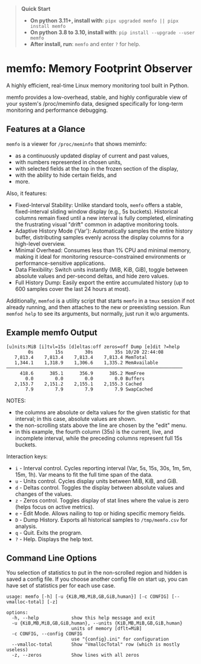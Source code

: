 >**Quick Start**
>* **On python 3.11+, install with**: `pipx upgraded memfo || pipx install memfo`
>* **On python 3.8 to 3.10, install with**: `pip install --upgrade --user memfo`
>* **After install, run**: `memfo` and enter `?` for help.

# memfo: Memory Footprint Observer

A highly efficient, real-time Linux memory monitoring tool built in Python.

memfo provides a low-overhead, stable, and highly configurable view of your system's /proc/meminfo data, designed specifically for long-term monitoring and performance debugging.

## Features at a Glance

`memfo` is a viewer for `/proc/meminfo` that shows meminfo:
* as a continuously updated display of current and past values,
* with numbers represented in chosen units,
* with selected fields at the top in the frozen section of the display,
* with the ability to hide certain fields, and
* more.

Also, it features:
* Fixed-Interval Stability: Unlike standard tools, `memfo` offers a stable, fixed-interval sliding window display (e.g., 5s buckets). Historical columns remain fixed until a new interval is fully completed, eliminating the frustrating visual "drift" common in adaptive monitoring tools.
* Adaptive History Mode ('Var'): Automatically samples the entire history buffer, distributing samples evenly across the display columns for a high-level overview.
* Minimal Overhead: Consumes less than 1% CPU and minimal memory, making it ideal for monitoring resource-constrained environments or performance-sensitive applications.
* Data Flexibility: Switch units instantly (MiB, KiB, GiB), toggle between absolute values and per-second deltas, and hide zero values.
* Full History Dump: Easily export the entire accumulated history (up to 600 samples cover the last 24 hours at most).

Additionally, `memfod` is a utility script that starts `memfo` in a `tmux` session if not already running, and then attaches to the new or preexisting session. Run `memfod help` to see its arguments, but normally, just run it w/o arguments.

## Example memfo Output
```
[u]nits:MiB [i]tvl=15s [d]eltas:off zeros=off Dump [e]dit ?=help
        0s        15s        30s        35s 10/20 22:44:08
   7,813.4    7,813.4    7,813.4    7,813.4 MemTotal
   1,344.1    1,318.9    1,306.6    1,335.2 MemAvailable
─────────────────────────────────────────────────────────────────
     418.6      385.1      356.9      385.2 MemFree
       0.0        0.0        0.0        0.0 Buffers
   2,153.7    2,151.2    2,155.1    2,155.3 Cached
       7.9        7.9        7.9        7.9 SwapCached
```
NOTES:
* the columns are absolute or delta values for the given statistic for that interval; in this case, absolute values are shown.
* the non-scrolling stats above the line are chosen by the "edit" menu.
* in this example, the fourth column (35s) is the current, live, and incomplete interval, while the preceding columns represent full 15s buckets.

Interaction keys:
* `i`	- Interval control.	Cycles reporting interval (Var, 5s, 15s, 30s, 1m, 5m, 15m, 1h). Var means to fit the full time span of the data.
* `u` -	Units control.	Cycles display units between MiB, KiB, and GiB.
* `d` - Deltas control.	Toggles the display between absolute values and changes of the values.
* `z`	- Zeros control. Toggles display of stat lines where the value is zero (helps focus on active metrics).
* `e` - Edit Mode.	Allows nailing to top or hiding specific memory fields.
* `D`	- Dump History.	Exports all historical samples to `/tmp/memfo.csv` for analysis.
* `q` -	Quit. Exits the program.
* `?`	- Help. Displays the help text.

## Command Line Options
You selection of statistics to put in the non-scrolled region and hidden is saved a config file. If you choose another config file on start up, you can have set of statistics per for each use case.
```
usage: memfo [-h] [-u {KiB,MB,MiB,GB,GiB,human}] [-c CONFIG] [--vmalloc-total] [-z]

options:
  -h, --help            show this help message and exit
  -u {KiB,MB,MiB,GB,GiB,human}, --units {KiB,MB,MiB,GB,GiB,human}
                        units of memory [dflt=MiB]
  -c CONFIG, --config CONFIG
                        use "{config}.ini" for configuration
  --vmalloc-total       Show "VmallocTotal" row (which is mostly useless)
  -z, --zeros           Show lines with all zeros

```
